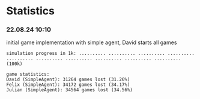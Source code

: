 # Statistics

### 22.08.24 10:10

initial game implementation with simple agent, David starts all games

```
simulation progress in 1k: .......... .......... .......... .......... .......... .......... .......... .......... .......... .......... (100k)

game statistics:
David (SimpleAgent): 31264 games lost (31.26%)
Felix (SimpleAgent): 34172 games lost (34.17%)
Julian (SimpleAgent): 34564 games lost (34.56%)
```
